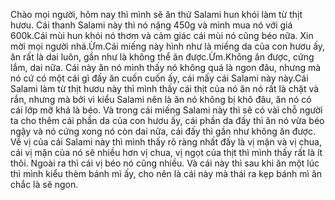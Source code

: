 Chào mọi người, hôm nay thì mình sẽ ăn thử Salami hun khói làm từ thịt hươu. Cái thanh Salami này thì nó nặng 450g và mình mua nó với giá 600k.Cái mùi hun khói nó thơm và cảm giác cái mùi nó cũng béo nữa. Xin mời mọi người nhá.Ừm.Cái miếng này hình như là miếng da của con hươu ấy, ăn rất là dai luôn, gần như là không thể ăn được.Ừm.Không ăn được, cứng lắm, dai nữa. Cái này ăn nó mình thấy nó không quá là ngon đâu, nhưng mà nó cứ có một cái gì đấy ăn cuốn cuốn ấy, cái mấy cái Salami này này.Cái Salami làm từ thịt hươu này thì mình thấy cái thịt của nó ăn nó rất là chặt và rắn, nhưng mà bởi vì kiểu Salami nên là ăn nó không bị khô đâu, ăn nó có cái lớp mỡ khá là béo. Và trong cái miếng Salami này thì sẽ có vài chỗ người ta cho thêm cái phần da của con hươu ấy, cái phần da đấy thì ăn nó vừa béo ngậy và nó cứng xong nó còn dai nữa, cái đấy thì gần như không ăn được. Về vị của cái Salami này thì mình thấy rõ ràng nhất đấy là vị mặn và vị chua, cái vị mặn của nó sẽ nhiều hơn vị chua, vị ngọt của thịt thì mình thấy rất là ít thôi. Ngoài ra thì cái vị béo nó cũng nhiều. Và cái này thì sau khi ăn một lúc thì mình kiểu thèm bánh mì ấy, cho nên là cái này mà thái ra kẹp bánh mì ăn chắc là sẽ ngon.